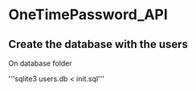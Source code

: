 # OneTimePassword_API

## Create the database with the users

On database folder

'''sqlite3 users.db < init.sql'''
